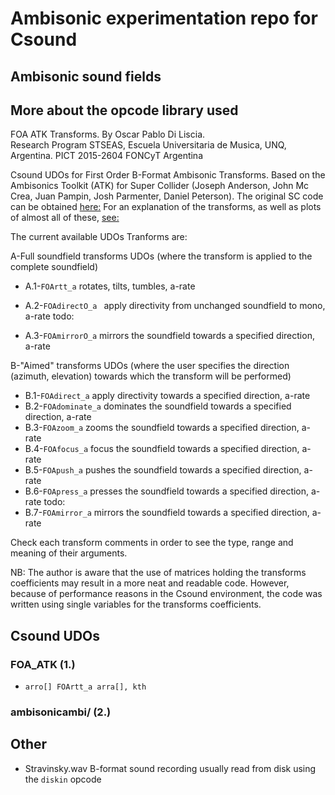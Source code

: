 # Ambisonic experimentation repo for Csound

## Ambisonic sound fields

## More about the opcode library used 
FOA ATK Transforms.
By Oscar Pablo Di Liscia.
<br>Research Program STSEAS, Escuela Universitaria de Musica, UNQ, Argentina. 
PICT 2015-2604 FONCyT Argentina
 
Csound UDOs for First Order B-Format Ambisonic Transforms.
Based on the Ambisonics Toolkit (ATK) for Super Collider (Joseph Anderson, John Mc Crea, Juan Pampin, Josh Parmenter, Daniel Peterson).
The original SC code can be obtained [here:](https://github.com/ambisonictoolkit/atk-sc3/blob/master/Classes/ATKMatrix.sc#L1260)
For an explanation of the transforms, as well as plots of almost all of these, [see:](http://www.ambisonictoolkit.net/documentation/supercollider/)
 
The current available UDOs Tranforms are:
 
A-Full soundfield transforms UDOs
(where the transform is applied to the complete soundfield)
 
* A.1-`FOArtt_a` rotates, tilts, tumbles, a-rate

* A.2-`FOAdirectO_a	` apply directivity from unchanged soundfield to mono, a-rate
	todo:
* A.3-`FOAmirrorO_a` mirrors the soundfield towards a specified direction, a-rate
 
B-"Aimed" transforms UDOs
(where the user specifies the direction (azimuth, elevation) towards which the transform will be performed)
 
* B.1-`FOAdirect_a` apply directivity towards a specified direction, a-rate
* B.2-`FOAdominate_a` dominates the soundfield towards a specified direction, a-rate
* B.3-`FOAzoom_a` zooms the soundfield towards a specified direction, a-rate
* B.4-`FOAfocus_a` focus the soundfield towards a specified direction, a-rate
* B.5-`FOApush_a` pushes the soundfield towards a specified direction, a-rate	
* B.6-`FOApress_a` presses the soundfield towards a specified direction, a-rate
	todo:
* B.7-`FOAmirror_a` mirrors the soundfield towards a specified direction, a-rate
 
Check each transform comments in order to see the type, range and meaning of their arguments.
 
NB: The author is aware that the use of matrices holding the transforms coefficients
may result in a more neat and readable code. 
However, because of performance reasons in the Csound environment, the code was written using single 
variables for the transforms coefficients.

## Csound UDOs

### FOA_ATK (1.)
* `arro[] FOArtt_a arra[], kth`

### ambisonicambi/ (2.)

## Other

* Stravinsky.wav B-format sound recording usually read from disk using the `diskin` opcode